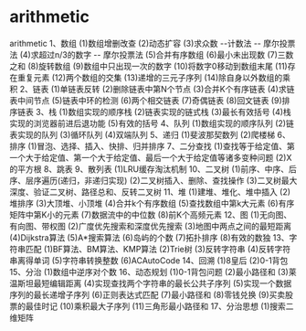 # arithmetic
arithmetic
1、数组
(1)数组增删改查
(2)动态扩容
(3)求众数  --计数法  -- 摩尔投票法
(4)求超过n/3的数字 -- 摩尔投票法
(5)合并有序数组
(6)最小未出现数
(7)三数之和
(8)旋转数组
(9)数组中只出现一次的数字
(10)将数字0移动到数组末尾
(11)存在重复元素
(12)两个数组的交集
(13)递增的三元子序列
(14)除自身以外数组的乘积
2、链表
(1)单链表反转
(2)删除链表中第N个节点
(3)合并K个有序链表
(4)求链表中间节点
(5)链表中环的检测
(6)两个相交链表
(7)奇偶链表
(8)回文链表
(9)排序链表
3、栈
(1)数组实现的顺序栈
(2)链表实现的链式栈
(3)最长有效括号
(4)栈实现的浏览器前进后退功能
(5)有效的括号
4、队列
(1)数组实现的顺序队列
(2)链表实现的队列
(3)循环队列
(4)双端队列
5、递归
(1)斐波那契数列
(2)爬楼梯
6、排序
(1)冒泡、选择、插入、快排、归并排序
7、二分查找
(1)查找等于给定值、第一个大于给定值、第一个大于给定值、最后一个大于给定值等诸多变种问题
(2)X的平方根
8、跳表
9、散列表
(1)LRU缓存淘汰机制
10、二叉树
(1)前序、中序、后序、层序遍历(递归，非递归实现)
(2)二叉树插入、删除、查找操作
(3)二叉树最大深度、验证二叉树、路径总和、反转二叉树
11、堆
(1)建堆、堆化、堆中插入
(2)堆排序
(3)大顶堆、小顶堆
(4)合并k个有序数组
(5)查找数组中第k大元素
(6)有序矩阵中第K小的元素
(7)数据流中的中位数
(8)前K个高频元素
12、图
(1)无向图、有向图、带权图
(2)广度优先搜索和深度优先搜索
(3)地图中两点之间的最短距离
(4)Dijkstra算法
(5)A*搜索算法
(6)岛屿的个数
(7)拓扑排序
(8)有效的数独
13、字符串匹配
(1)BF算法、BM算法、KMP算法
(2)Trie树
(3)反转字符串
(4)反转字符串离得单词
(5)字符串转换整数
(6)ACAutoCode
14、回溯
(1)8皇后
(2)0-1背包
15、分治
(1)数组中逆序对个数
16、动态规划
(1)0-1背包问题
(2)最小路径和
(3)莱温斯坦最短编辑距离
(4)实现查找两个字符串的最长公共子序列
(5)实现一个数据序列的最长递增子序列
(6)正则表达式匹配
(7)最小路径和
(8)零钱兑换
(9)买卖股票的最佳时记
(10)乘积最大子序列
(11)三角形最小路径和
17、分治思想
(1)搜索二维矩阵

